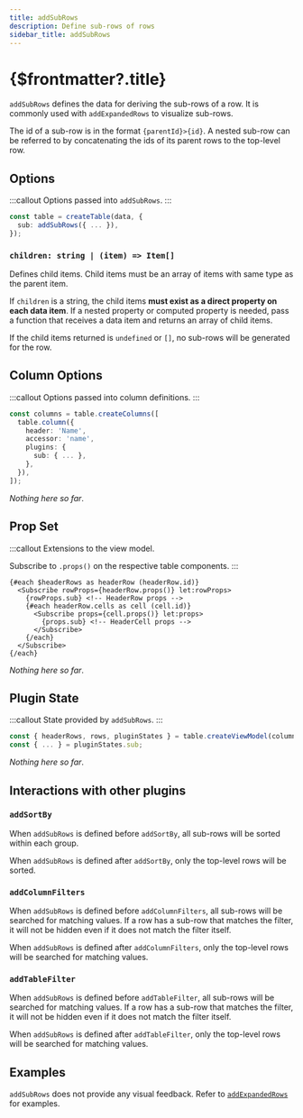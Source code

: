 ```yaml
---
title: addSubRows
description: Define sub-rows of rows
sidebar_title: addSubRows
---
```


<script>
  import { useHljs } from '$lib/utils/useHljs';
  useHljs('ts');
</script>

# {$frontmatter?.title}

`addSubRows` defines the data for deriving the sub-rows of a row. It is commonly used with `addExpandedRows` to visualize sub-rows.

The id of a sub-row is in the format `{parentId}>{id}`. A nested sub-row can be referred to by concatenating the ids of its parent rows to the top-level row.

## Options

:::callout
Options passed into `addSubRows`.
:::

```ts {3}
const table = createTable(data, {
  sub: addSubRows({ ... }),
});
```

### `children: string | (item) => Item[]`

Defines child items. Child items must be an array of items with same type as the parent item.

If `children` is a string, the child items **must exist as a direct property on each data item**. If a nested property or computed property is needed, pass a function that receives a data item and returns an array of child items.

If the child items returned is `undefined` or `[]`, no sub-rows will be generated for the row.

## Column Options

:::callout
Options passed into column definitions.
:::

```ts {7}
const columns = table.createColumns([
  table.column({
    header: 'Name',
    accessor: 'name',
    plugins: {
      sub: { ... },
    },
  }),
]);
```

_Nothing here so far_.

## Prop Set

:::callout
Extensions to the view model.

Subscribe to `.props()` on the respective table components.
:::

```svelte
{#each $headerRows as headerRow (headerRow.id)}
  <Subscribe rowProps={headerRow.props()} let:rowProps>
    {rowProps.sub} <!-- HeaderRow props -->
    {#each headerRow.cells as cell (cell.id)}
      <Subscribe props={cell.props()} let:props>
        {props.sub} <!-- HeaderCell props -->
      </Subscribe>
    {/each}
  </Subscribe>
{/each}
```

_Nothing here so far_.

## Plugin State

:::callout
State provided by `addSubRows`.
:::

```ts {3}
const { headerRows, rows, pluginStates } = table.createViewModel(columns);
const { ... } = pluginStates.sub;
```

_Nothing here so far_.

## Interactions with other plugins

### `addSortBy`

When `addSubRows` is defined before `addSortBy`, all sub-rows will be sorted within each group.

When `addSubRows` is defined after `addSortBy`, only the top-level rows will be sorted.

### `addColumnFilters`

When `addSubRows` is defined before `addColumnFilters`, all sub-rows will be searched for matching values. If a row has a sub-row that matches the filter, it will not be hidden even if it does not match the filter itself.

When `addSubRows` is defined after `addColumnFilters`, only the top-level rows will be searched for matching values.

### `addTableFilter`

When `addSubRows` is defined before `addTableFilter`, all sub-rows will be searched for matching values. If a row has a sub-row that matches the filter, it will not be hidden even if it does not match the filter itself.

When `addSubRows` is defined after `addTableFilter`, only the top-level rows will be searched for matching values.

## Examples

`addSubRows` does not provide any visual feedback. Refer to [`addExpandedRows`](add-expanded-rows.md) for examples.
